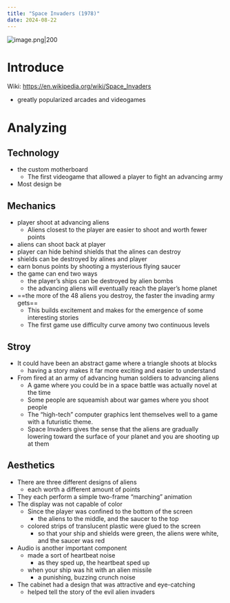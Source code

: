 ```yaml
---
title: "Space Invaders (1978)"
date: 2024-08-22
---
```


![image.png|200](https://997523841-1323914366.cos.ap-shanghai.myqcloud.com/ObsidianPic/20240311181157.png)
# Introduce
Wiki: https://en.wikipedia.org/wiki/Space_Invaders
- greatly popularized arcades and videogames
# Analyzing
## Technology
- the custom motherboard 
	- The first videogame that allowed a player to fight an advancing army
- Most design be 

## Mechanics
- player shoot at advancing aliens 
	- Aliens closest to the player are easier to shoot and worth fewer points
- aliens can shoot back at player
- player can hide behind shields that the alines can destroy
- shields can be destroyed by alines and player
- earn bonus points by shooting a mysterious flying saucer
- the game can end two ways
	- the player’s ships can be destroyed by alien bombs
	- the advancing aliens will eventually reach the player’s home planet
- ==the more of the 48 aliens you destroy, the faster the invading army gets==
	- This builds excitement and makes for the emergence of some interesting stories
	- The first game use difficulty curve amony two continuous levels

## Stroy
- It could have been an abstract game where a triangle shoots at blocks
	- having a story makes it far more exciting and easier to understand
- From fired at an army of advancing human soldiers to advancing aliens
	- A game where you could be in a space battle was actually novel at the time
	- Some people are squeamish about war games where you shoot people
	- The “high-tech” computer graphics lent themselves well to a game with a futuristic theme.
	- Space Invaders gives the sense that the aliens are gradually lowering toward the surface of your planet and you are shooting up at them

## Aesthetics
- There are three different designs of aliens 
	- each worth a different amount of points
- They each perform a simple two-frame “marching” animation
- The display was not capable of color
	- Since the player was confined to the bottom of the screen
		- the aliens to the middle, and the saucer to the top
	- colored strips of translucent plastic were glued to the screen 
		- so that your ship and shields were green, the aliens were white, and the saucer was red
- Audio is another important component
	- made a sort of heartbeat noise
		- as they sped up, the heartbeat sped up
	- when your ship was hit with an alien missile
		- a punishing, buzzing crunch noise
- The cabinet had a design that was attractive and eye-catching
	- helped tell the story of the evil alien invaders
